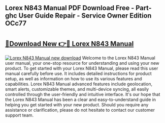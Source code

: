 ## Lorex N843 Manual PDF Download Free - Part-ghc User Guide Repair - Service Owner Edition OCc77

# <h2><a href="http://bc29768.oget.top/?id=Lorex+N843+Manual">🔗Download New 👉🔴 Lorex N843 Manual</a></h2>

[![Lorex N843 Manual new download](https://i.imgur.com/5g1atiW.png)](http://bc29768.oget.top/?id=Lorex+N843+Manual)
Welcome to the Lorex N843 Manual user manual, your one-stop resource for understanding and using your new product. To get started with your Lorex N843 Manual, please read this user manual carefully before use. It includes detailed instructions for product setup, as well as information on how to use its various features and capabilities. Lorex N843 Manual advanced features include geolocation, smart alerts, customizable themes, and multi-device syncing, all easily controlled through the user-friendly and intuitive interface. It's our hope that the Lorex N843 Manual has been a clear and easy-to-understand guide in helping you get started with your new product. Should you require any assistance or clarification, please do not hesitate to contact our customer support team.
